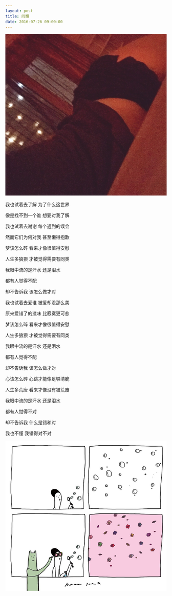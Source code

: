 ```yaml
---
layout: post
title: 同類
date: 2016-07-26 09:00:00
---
```


![image](/images/201607/homogeneous.jpg)

我也试着去了解 为了什么这世界

像是找不到一个谁 想要对我了解

我也试着去谢谢 每个遇到的误会

然而它们为何对我 甚至懒得抱歉

梦该怎么碎 看来才像很值得安慰

人生多狼狈 才被觉得需要有同类

我眼中流的是汗水 还是泪水

都有人觉得不配

却不告诉我 该怎么做才对

我也试着去爱谁 被爱却没那么美

原来爱错了的滋味 比寂寞更可悲

梦该怎么碎 看来才像很值得安慰

人生多狼狈 才被觉得需要有同类

我眼中流的是汗水 还是泪水

都有人觉得不配

却不告诉我 该怎么做才对

心该怎么碎 心跳才能像足够清脆

人生多荒唐 看来才像没有被荒废

我眼中流的是汗水 还是泪水

都有人觉得不对

却不告诉我 什么是错和对

我也不懂 我错得对不对

![image](/images/201607/homogeneous1.jpg)